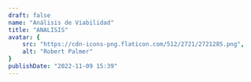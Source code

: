 ```yaml
---
draft: false
name: "Análisis de Viabilidad"
title: "ANALISIS"
avatar: {
    src: "https://cdn-icons-png.flaticon.com/512/2721/2721285.png",
    alt: "Robert Palmer"
}
publishDate: "2022-11-09 15:39"
---
```

